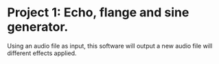 # Project 1: Echo, flange and sine generator.
Using an audio file as input, this software will output a new audio file will different effects applied.
